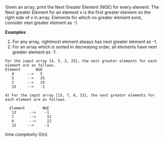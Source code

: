 Given an array, print the Next Greater Element (NGE) for every element. The Next greater Element for an element x is the first greater element on the right side of x in array. Elements for which no greater element exist, consider next greater element as -1.

**Examples**:
1. For any array, rightmost element always has next greater element as -1.
2. For an array which is sorted in decreasing order, all elements have next greater element as -1.

``` 
For the input array [4, 5, 2, 25}, the next greater elements for each element are as follows.
Element       NGE
   4      -->   5
   5      -->   25
   2      -->   25
   25     -->   -1
```
```
d) For the input array [13, 7, 6, 12}, the next greater elements for each element are as follows.

  Element        NGE
   13      -->    -1
   7       -->     12
   6       -->     12
   12     -->     -1
```

time complexity O(n)